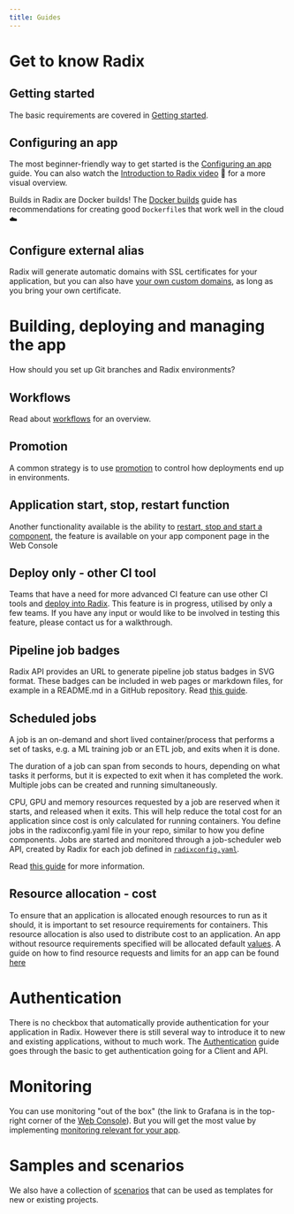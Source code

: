 ```yaml
---
title: Guides
---
```


# Get to know Radix

## Getting started

The basic requirements are covered in [Getting started](getting-started/).

## Configuring an app

The most beginner-friendly way to get started is the [Configuring an app](configure-an-app/) guide. You can also watch the [Introduction to Radix video](https://web.microsoftstream.com/video/fa523b5c-3509-4e11-97b0-868ae499f603) 🎥 for a more visual overview.

Builds in Radix are Docker builds! The [Docker builds](docker/) guide has recommendations for creating good `Dockerfile`s that work well in the cloud ☁️

## Configure external alias

Radix will generate automatic domains with SSL certificates for your application, but you can also have [your own custom domains](external-alias), as long as you bring your own certificate.

# Building, deploying and managing the app

How should you set up Git branches and Radix environments?

## Workflows

Read about [workflows](workflows/) for an overview.

## Promotion

A common strategy is to use [promotion](deployment-promotion) to control how deployments end up in environments.

## Application start, stop, restart function

Another functionality available is the ability to [restart, stop and start a component](component-start-stop-restart/), the feature is available on your app component page in the Web Console

## Deploy only - other CI tool

Teams that have a need for more advanced CI feature can use other CI tools and [deploy into Radix](deploy-only). This feature is in progress, utilised by only a few teams. If you have any input or would like to be involved in testing this feature, please contact us for a walkthrough.

## Pipeline job badges

Radix API provides an URL to generate pipeline job status badges in SVG format. These badges can be included in web pages or markdown files, for example in a README.md in a GitHub repository. Read [this guide](pipeline-badge).

## Scheduled jobs

A job is an on-demand and short lived container/process that performs a set of tasks, e.g. a ML training job or an ETL job, and exits when it is done.

The duration of a job can span from seconds to hours, depending on what tasks it performs, but it is expected to exit when it has completed the work. Multiple jobs can be created and running simultaneously.

CPU, GPU and memory resources requested by a job are reserved when it starts, and released when it exits.
This will help reduce the total cost for an application since cost is only calculated for running containers.
You define jobs in the radixconfig.yaml file in your repo, similar to how you define components.
Jobs are started and monitored through a job-scheduler web API, created by Radix for each job defined in [`radixconfig.yaml`](docs/reference-radix-config/#jobs).

Read [this guide](configure-jobs) for more information.

## Resource allocation - cost

To ensure that an application is allocated enough resources to run as it should, it is important to set resource requirements for containers. This resource allocation is also used to distribute cost to an application. An app without resource requirements specified will be allocated default [values](https://github.com/equinor/radix-operator/blob/master/charts/radix-operator/values.yaml#L24). A guide on how to find resource requests and limits for an app can be found [here](resource-request)

# Authentication

There is no checkbox that automatically provide authentication for your application in Radix. However there is still several way to introduce it to new and existing applications, without to much work. The [Authentication](authentication/) guide goes through the basic to get authentication going for a Client and API.

# Monitoring

You can use monitoring "out of the box" (the link to Grafana is in the top-right corner of the [Web Console](https://console.radix.equinor.com)). But you will get the most value by implementing [monitoring relevant for your app](monitoring).

# Samples and scenarios

We also have a collection of [scenarios](scenarios/) that can be used as templates for new or existing projects.
